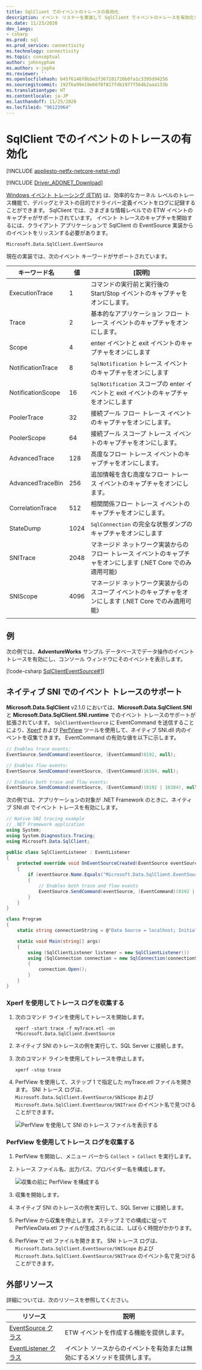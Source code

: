 ```yaml
---
title: SqlClient でのイベントのトレースの有効化
description: イベント リスナーを実装して SqlClient でイベントのトレースを有効化する方法と、イベント データにアクセスする方法について説明します。
ms.date: 11/23/2020
dev_langs:
- csharp
ms.prod: sql
ms.prod_service: connectivity
ms.technology: connectivity
ms.topic: conceptual
author: johnnypham
ms.author: v-jopha
ms.reviewer: ''
ms.openlocfilehash: b45f6146f8b5e2f367281720b0fa1c3395d94256
ms.sourcegitcommit: 192f6a99e19e66f0f817fdb1977f564b2aaa133b
ms.translationtype: HT
ms.contentlocale: ja-JP
ms.lasthandoff: 11/25/2020
ms.locfileid: "96123964"
---
```

# <a name="enable-event-tracing-in-sqlclient"></a>SqlClient でのイベントのトレースの有効化

[!INCLUDE [appliesto-netfx-netcore-netst-md](../../includes/appliesto-netfx-netcore-netst-md.md)]

[!INCLUDE [Driver_ADONET_Download](../../includes/driver_adonet_download.md)]

[Windows イベント トレーシング (ETW)](/windows/win32/etw/event-tracing-portal) は、効率的なカーネル レベルのトレース機能で、デバッグとテストの目的でドライバー定義イベントをログに記録することができます。 SqlClient では、さまざまな情報レベルでの ETW イベントのキャプチャがサポートされています。 イベント トレースのキャプチャを開始するには、クライアント アプリケーションで SqlClient の EventSource 実装からのイベントをリッスンする必要があります。

```
Microsoft.Data.SqlClient.EventSource
```

現在の実装では、次のイベント キーワードがサポートされています。

| キーワード名 | 値 | [説明] |
| ------------ | ----- | ----------- |
| ExecutionTrace | 1 | コマンドの実行前と実行後の Start/Stop イベントのキャプチャをオンにします。 |
| Trace | 2 | 基本的なアプリケーション フロー トレース イベントのキャプチャをオンにします。 |
| Scope | 4 | enter イベントと exit イベントのキャプチャをオンにします |
| NotificationTrace | 8 | `SqlNotification` トレース イベントのキャプチャをオンにします |
| NotificationScope | 16 | `SqlNotification` スコープの enter イベントと exit イベントのキャプチャをオンにします |
| PoolerTrace | 32 | 接続プール フロー トレース イベントのキャプチャをオンにします。 |
| PoolerScope | 64 | 接続プール スコープ トレース イベントのキャプチャをオンにします。 |
| AdvancedTrace | 128 | 高度なフロー トレース イベントのキャプチャをオンにします。 |
| AdvancedTraceBin  | 256 | 追加情報を含む高度なフロー トレース イベントのキャプチャをオンにします。 |
| CorrelationTrace | 512 | 相関関係フロー トレース イベントのキャプチャをオンにします。 |
| StateDump | 1024 | `SqlConnection` の完全な状態ダンプのキャプチャをオンにします |
| SNITrace | 2048 | マネージド ネットワーク実装からのフロー トレース イベントのキャプチャをオンにします (.NET Core でのみ適用可能) |
| SNIScope | 4096 | マネージド ネットワーク実装からのスコープ イベントのキャプチャをオンにします (.NET Core でのみ適用可能) |
|||

## <a name="example"></a>例
次の例では、**AdventureWorks** サンプル データベースでデータ操作のイベント トレースを有効にし、コンソール ウィンドウにそのイベントを表示します。

[!code-csharp [SqlClientEventSource#1](~/../sqlclient/doc/samples/SqlClientEventSource.cs#1)]

## <a name="event-tracing-support-in-native-sni"></a>ネイティブ SNI でのイベント トレースのサポート

**Microsoft.Data.SqlClient** v2.1.0 においては、**Microsoft.Data.SqlClient.SNI** と **Microsoft.Data.SqlClient.SNI.runtime** でのイベント トレースのサポートが拡張されています。 `SqlClientEventSource` に EventCommand を送信することにより、[Xperf](https://docs.microsoft.com/windows-hardware/test/wpt/) および [PerfView](https://github.com/microsoft/perfview) ツールを使用して、ネイティブ SNI.dll 内のイベントを収集できます。 EventCommand の有効な値を以下に示します。

```cs
// Enables trace events:
EventSource.SendCommand(eventSource, (EventCommand)8192, null);

// Enables flow events:
EventSource.SendCommand(eventSource, (EventCommand)16384, null);

// Enables both trace and flow events:
EventSource.SendCommand(eventSource, (EventCommand)(8192 | 16384), null);
```

次の例では、アプリケーションの対象が .NET Framework のときに、ネイティブ SNI.dll でイベント トレースを有効にします。 

```cs
// Native SNI tracing example
// .NET Framework application
using System;
using System.Diagnostics.Tracing;
using Microsoft.Data.SqlClient;

public class SqlClientListener : EventListener
{
    protected override void OnEventSourceCreated(EventSource eventSource)
    {
        if (eventSource.Name.Equals("Microsoft.Data.SqlClient.EventSource"))
        {
            // Enables both trace and flow events
            EventSource.SendCommand(eventSource, (EventCommand)(8192 | 16384), null);
        }
    }
}

class Program
{
    static string connectionString = @"Data Source = localhost; Initial Catalog = AdventureWorks;Integrated Security=true;";

    static void Main(string[] args)
    {
        using (SqlClientListener listener = new SqlClientListener())
        using (SqlConnection connection = new SqlConnection(connectionString))
        {
            connection.Open();
        }        
    }
}
```

### <a name="use-xperf-to-collect-trace-log"></a>Xperf を使用してトレース ログを収集する

1. 次のコマンド ラインを使用してトレースを開始します。

   ```
   xperf -start trace -f myTrace.etl -on *Microsoft.Data.SqlClient.EventSource
   ```
   
2. ネイティブ SNI のトレースの例を実行して、SQL Server に接続します。

3. 次のコマンド ラインを使用してトレースを停止します。

   ```
   xperf -stop trace
   ```
   
4. PerfView を使用して、ステップ 1 で指定した myTrace.etl ファイルを開きます。 SNI トレース ログは、`Microsoft.Data.SqlClient.EventSource/SNIScope` および `Microsoft.Data.SqlClient.EventSource/SNITrace` のイベント名で見つけることができます。 

   ![PerfView を使用して SNI のトレース ファイルを表示する](media/view-event-trace-native-sni.png)


### <a name="use-perfview-to-collect-trace-log"></a>PerfView を使用してトレース ログを収集する

1. PerfView を開始し、メニュー バーから `Collect > Collect` を実行します。

2. トレース ファイル名、出力パス、プロバイダー名を構成します。

   ![収集の前に PerfView を構成する](media/collect-event-trace-native-sni.png)
   
3. 収集を開始します。

4. ネイティブ SNI のトレースの例を実行して、SQL Server に接続します。

5. PerfView から収集を停止します。 ステップ 2 での構成に従って PerfViewData.etl ファイルが生成されるには、しばらく時間がかかります。

6. PerfView で etl ファイルを開きます。 SNI トレース ログは、`Microsoft.Data.SqlClient.EventSource/SNIScope` および `Microsoft.Data.SqlClient.EventSource/SNITrace` のイベント名で見つけることができます。 


## <a name="external-resources"></a>外部リソース  
詳細については、次のリソースを参照してください。  
  
|リソース|説明|  
|--------------|-----------------|  
|[EventSource クラス](/dotnet/api/system.diagnostics.tracing.eventsource)|ETW イベントを作成する機能を提供します。| 
|[EventListener クラス](/dotnet/api/system.diagnostics.tracing.eventlistener)|イベント ソースからのイベントを有効または無効にするメソッドを提供します。|
